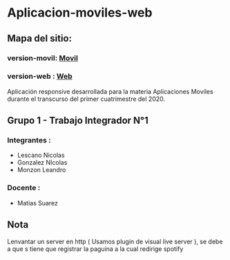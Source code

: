 # Aplicacion-moviles-web
## Mapa del sitio:
### version-movil: [Movil](https://nicolaslescano737079.invisionapp.com/public/share/FB16HIU1QN)
### version-web : [Web](https://nicolaslescano737079.invisionapp.com/public/share/U516HMXM9G)

Aplicación responsive desarrollada para la materia Aplicaciones Moviles durante el transcurso del primer cuatrimestre del 2020.

## Grupo 1 - Trabajo Integrador N°1

### Integrantes : 
* Lescano Nicolas
* Gonzalez NIcolas
* Monzon Leandro

### Docente :
* Matias Suarez




## Nota
Lenvantar un server en http ( Usamos plugin de visual live server ), se debe a que s tiene que registrar la paguina a la cual redirige spotify

